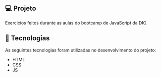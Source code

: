 <br> 

## :computer: Projeto
Exercicios feitos durante as aulas do bootcamp de JavaScript da DIO.

## :rocket: Tecnologias

As seguintes tecnologias foram utilizadas no desenvolvimento do projeto:

- HTML
- CSS
- JS

<br>
